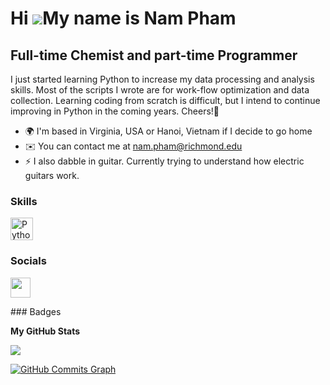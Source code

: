 Hi ![](https://user-images.githubusercontent.com/18350557/176309783-0785949b-9127-417c-8b55-ab5a4333674e.gif)My name is Nam Pham
================================================================================================================================

Full-time Chemist and part-time Programmer
------------------------------------------

I just started learning Python to increase my data processing and analysis skills. Most of the scripts I wrote are for work-flow optimization and data collection. Learning coding from scratch is difficult, but I intend to continue improving in Python in the coming years. Cheers!🥂

* 🌍  I'm based in Virginia, USA or Hanoi, Vietnam if I decide to go home
* ✉️  You can contact me at [nam.pham@richmond.edu](mailto:nam.pham@richmond.edu)
* ⚡  I also dabble in guitar. Currently trying to understand how electric guitars work.

### Skills

<p align="left">
<a href="https://www.python.org/" target="_blank" rel="noreferrer"><img src="https://raw.githubusercontent.com/danielcranney/readme-generator/main/public/icons/skills/python-colored.svg" width="36" height="36" alt="Python" /></a>
</p>

### Socials

<p align="left"> <a href="https://www.github.com/np3wu" target="_blank" rel="noreferrer"><img src="https://raw.githubusercontent.com/danielcranney/readme-generator/main/public/icons/socials/github.svg" width="32" height="32" /></a></p>
### Badges

<b>My GitHub Stats</b>

<a href="http://www.github.com/np3wu"><img src="https://github-readme-streak-stats.herokuapp.com/?user=np3wu&stroke=ffffff&background=1c1917&ring=0891b2&fire=0891b2&currStreakNum=ffffff&currStreakLabel=0891b2&sideNums=ffffff&sideLabels=ffffff&dates=ffffff&hide_border=true" /></a>

<a href="http://www.github.com/np3wu"><img src="https://github-readme-activity-graph.cyclic.app/graph?username=np3wu&bg_color=1c1917&color=ffffff&line=0891b2&point=ffffff&area_color=1c1917&area=true&hide_border=true&custom_title=GitHub%20Commits%20Graph" alt="GitHub Commits Graph" /></a>
